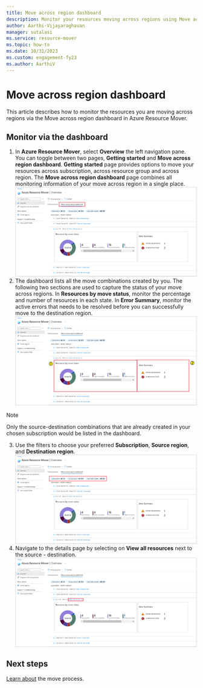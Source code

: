 ```yaml
---
title: Move across region dashboard
description: Monitor your resources moving across regions using Move across region dashboard.
author: Aarthi-Vijayaraghavan
manager: sutalasi
ms.service: resource-mover
ms.topic: how-to
ms.date: 10/31/2023
ms.custom: engagement-fy23
ms.author: AarthiV
---
```

# Move across region dashboard

This article describes how to monitor the resources you are moving across regions via the Move across region dashboard in Azure Resource Mover. 

## Monitor via the dashboard

1. In **Azure Resource Mover**, select **Overview** the left navigation pane. You can toggle between two pages, **Getting started** and **Move across region dashboard**. **Getting started** page provides options to move your resources across subscription, across resource group and across region.
The **Move across region dashboard** page combines all monitoring information of your move across region in a single place.
    [![Move across region dashboard tab](media\move-across-region-dashboard\move-across-region-dashboard-tab.png)](media\move-across-region-dashboard\move-across-region-dashboard-tab.png)
2. The dashboard lists all the move combinations created by you. The following two sections are used to capture the status of your move across regions.
    In **Resources by move status**, monitor the percentage and number of resources in each state.
    In **Error Summary**, monitor the active errors that needs to be resolved before you can successfully move to the destination region.
    [![Status and issues section](media\move-across-region-dashboard\move-across-region-dashboard-status-issues.png)](media\move-across-region-dashboard\move-across-region-dashboard-status-issues.png)
> [!NOTE]
> Only the source-destination combinations that are already created in your chosen subscription would be listed in the dashboard.

3. Use the filters to choose your preferred **Subscription**, **Source region**, and **Destination region**.
    [![Filters](media\move-across-region-dashboard\move-across-region-dashboard-filters.png)](media\move-across-region-dashboard\move-across-region-dashboard-filters.png)
4. Navigate to the details page by selecting on **View all resources** next to the source - destination.
    [![Details](media\move-across-region-dashboard\move-across-region-dashboard-details.png)](media\move-across-region-dashboard\move-across-region-dashboard-details.png)

## Next steps

[Learn about](about-move-process.md) the move process.
